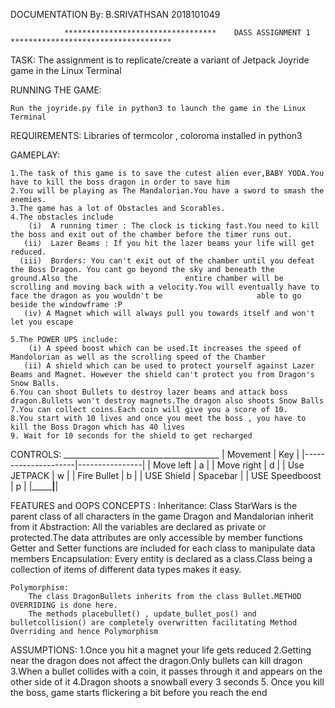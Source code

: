 
DOCUMENTATION By:
    B.SRIVATHSAN
    2018101049

                **********************************    DASS ASSIGNMENT 1 ************************************

TASK:
    The assignment is to replicate/create a variant of Jetpack Joyride game in the Linux Terminal

RUNNING THE GAME:

    Run the joyride.py file in python3 to launch the game in the Linux Terminal

REQUIREMENTS:
    Libraries of termcolor , coloroma installed in python3

GAMEPLAY:
    
    1.The task of this game is to save the cutest alien ever,BABY YODA.You have to kill the boss dragon in order to save him
    2.You will be playing as The Mandalorian.You have a sword to smash the enemies.
    3.The game has a lot of Obstacles and Scorables.
    4.The obstacles include
        (i)  A running timer : The clock is ticking fast.You need to kill the boss and exit out of the chamber before the timer runs out.
       (ii)  Lazer Beams : If you hit the lazer beams your life will get reduced.
      (iii)  Borders: You can't exit out of the chamber until you defeat the Boss Dragon. You cant go beyond the sky and beneath the ground.Also the                        entire chamber will be scrolling and moving back with a velocity.You will eventually have to face the dragon as you wouldn't be                     able to go beside the windowframe :P
       (iv) A Magnet which will always pull you towards itself and won't let you escape

    5.The POWER UPS include:
        (i) A speed boost which can be used.It increases the speed of Mandolorian as well as the scrolling speed of the Chamber
       (ii) A shield which can be used to protect yourself against Lazer Beams and Magnet. However the shield can't protect you from Dragon's Snow Balls.
    6.You can shoot Bullets to destroy lazer beams and attack boss dragon.Bullets won't destroy magnets.The dragon also shoots Snow Balls
    7.You can collect coins.Each coin will give you a score of 10.
    8.You start with 10 lives and once you meet the boss , you have to kill the Boss Dragon which has 40 lives
    9. Wait for 10 seconds for the shield to get recharged

CONTROLS:
        _______________________________________
        |      Movement       |       Key      |
        |---------------------|----------------|
        |   Move left  	      |        a       |
        |   Move right 	      |        d       |
        |   Use JETPACK       |        w       |
        |   Fire Bullet       |        b       |
        |   USE Shield        |     Spacebar   |
        |   USE Speedboost    |        p       |
        |_____________________|________________|

FEATURES and OOPS CONCEPTS :
    Inheritance:
        Class StarWars is the parent class of all characters in the game
        Dragon and Mandalorian inherit from it
    Abstraction:
        All the variables are declared as private or protected.The data attributes are only accessible by member functions
        Getter and Setter functions are included for each class to manipulate data members
    Encapsulation:
        Every entity is declared as a class.Class being a collection of items of different data types makes it easy.
    
    Polymorphism:
        The class DragonBullets inherits from the class Bullet.METHOD OVERRIDING is done here.
        The methods placebullet() , update_bullet_pos() and bulletcollision() are completely overwritten facilitating Method Overriding and hence Polymorphism


ASSUMPTIONS:
    1.Once you hit a magnet your life gets reduced
    2.Getting near the dragon does not affect the dragon.Only bullets can kill dragon
    3.When a bullet collides with a coin, it passes through it and appears on the other side of it
    4.Dragon shoots a snowball every 3 seconds
    5. Once you kill the boss, game starts flickering a bit before you reach the end